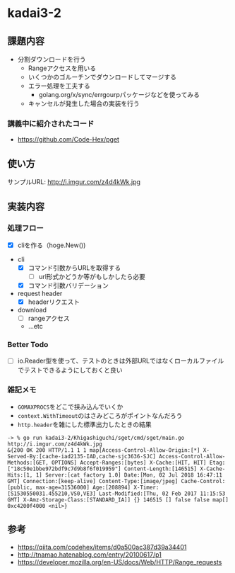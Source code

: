 # kadai3-2
## 課題内容
- 分割ダウンロードを行う
    - Rangeアクセスを用いる
    - いくつかのゴルーチンでダウンロードしてマージする
    - エラー処理を工夫する
        - golang.org/x/sync/errgourpパッケージなどを使ってみる
    - キャンセルが発生した場合の実装を行う

### 講義中に紹介されたコード
- https://github.com/Code-Hex/pget

## 使い方
サンプルURL: http://i.imgur.com/z4d4kWk.jpg


## 実装内容
### 処理フロー
- [x] cliを作る（hoge.New())
- cli
    - [x] コマンド引数からURLを取得する
        - [ ] url形式かどうか等がもしかしたら必要
    - [x] コマンド引数バリデーション
- request header
    - [x] headerリクエスト
- download
    - [ ] rangeアクセス
    - ...etc

### Better Todo
- [ ] io.Reader型を使って、テストのときは外部URLではなくローカルファイルでテストできるようにしておくと良い

### 雑記メモ
- `GOMAXPROCS`をどこで挟み込んでいくか
- `context.WithTimeout`のはさみどころがポイントなんだろう
- `http.header`を雑にした標準出力したときの結果

```
-> % go run kadai3-2/Khigashiguchi/sget/cmd/sget/main.go http://i.imgur.com/z4d4kWk.jpg
&{200 OK 200 HTTP/1.1 1 1 map[Access-Control-Allow-Origin:[*] X-Served-By:[cache-iad2135-IAD,cache-sjc3636-SJC] Access-Control-Allow-Methods:[GET, OPTIONS] Accept-Ranges:[bytes] X-Cache:[HIT, HIT] Etag:["18c50e1bbe972bdf9c7d9b8f6f019959"] Content-Length:[146515] X-Cache-Hits:[1, 1] Server:[cat factory 1.0] Date:[Mon, 02 Jul 2018 16:47:11 GMT] Connection:[keep-alive] Content-Type:[image/jpeg] Cache-Control:[public, max-age=31536000] Age:[208894] X-Timer:[S1530550031.455210,VS0,VE3] Last-Modified:[Thu, 02 Feb 2017 11:15:53 GMT] X-Amz-Storage-Class:[STANDARD_IA]] {} 146515 [] false false map[] 0xc4200f4000 <nil>}
```

## 参考
- https://qiita.com/codehex/items/d0a500ac387d39a34401
- http://tnamao.hatenablog.com/entry/20100617/p1
- https://developer.mozilla.org/en-US/docs/Web/HTTP/Range_requests